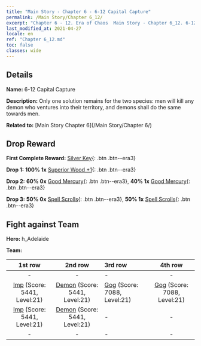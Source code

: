 ```yaml
---
title: "Main Story - Chapter 6 - 6-12 Capital Capture"
permalink: /Main Story/Chapter 6_12/
excerpt: "Chapter 6 - 12. Era of Chaos  Main Story - Chapter 6_12. 6-12 Capital Capture"
last_modified_at: 2021-04-27
locale: en
ref: "Chapter 6_12.md"
toc: false
classes: wide
---
```


## Details

 **Name:** 6-12 Capital Capture

 **Description:** Only one solution remains for the two species: men will kill any demon who ventures into their territory, and demons shall do the same towards men.

 **Related to:** [Main Story Chapter 6](/Main Story/Chapter 6/)

## Drop Reward

 **First Complete Reward:** [Silver Key](/Items/con_693/){: .btn .btn--era3}

 **Drop 1:** **100% 1x** [Superior Wood +1](/Items/mat_20/){: .btn .btn--era3}

 **Drop 2:** **60% 0x** [Good Mercury](/Items/mat_14/){: .btn .btn--era3}, **40% 1x** [Good Mercury](/Items/mat_14/){: .btn .btn--era3}

 **Drop 3:** **50% 0x** [Spell Scrolls](/Items/con_694/){: .btn .btn--era3}, **50% 1x** [Spell Scrolls](/Items/con_694/){: .btn .btn--era3}


## Fight against Team
 **Hero:** h_Adelaide

 **Team:**


  | 1st row | 2nd row | 3rd row | 4th row |
  |:----:|:----:|:----|:----:|
  | - | - | - | - |
  | [Imp](/units/Imp/) (Score: 5441, Level:21)  | [Demon](/units/Demon/) (Score: 5441, Level:21)  | [Gog](/units/Gog/) (Score: 7088, Level:21)  | [Gog](/units/Gog/) (Score: 7088, Level:21)  |
  | [Imp](/units/Imp/) (Score: 5441, Level:21)  | [Demon](/units/Demon/) (Score: 5441, Level:21)  | - | - |
  | - | - | - | - |


